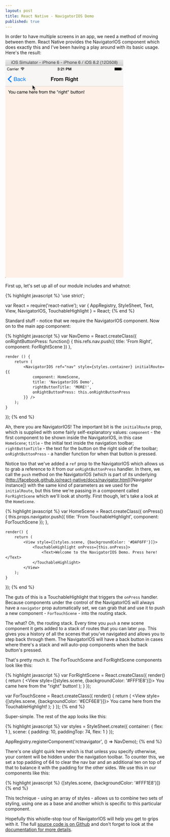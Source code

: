 ```yaml
---
layout: post
title: React Native - NavigatorIOS Demo
published: true
---
```


In order to have multiple screens in an app, we need a method of moving between them. React Native provides the NavigatorIOS component which does exactly this and I've been having a play around with its basic usage. Here's the result:

![NavigatorIOS in Action](/images/navigatorios.gif)

First up, let's set up all of our module includes and whatnot:

{% highlight javascript %}
'use strict';

var React = require('react-native');
var {
  AppRegistry,
  StyleSheet,
  Text,
  View,
  NavigatorIOS,
  TouchableHighlight
} = React;
{% end %}

Standard stuff - notice that we require the NavigatorIOS component. Now on to the main app component:

{% highlight javascript %}
var NavDemo = React.createClass({
    onRightButtonPress: function() {
        this.refs.nav.push({
            title: 'From Right',
            component: ForRightScene
        })
    },

    render () {
        return (
            <NavigatorIOS ref="nav" style={styles.container} initialRoute={{
                component: HomeScene,
                title: 'NavigatorIOS Demo',
                rightButtonTitle: 'MORE!',
                onRightButtonPress: this.onRightButtonPress
            }} />
        );
    }
});
{% end %}

Ah, there you are NavigatorIOS! The important bit is the `initialRoute` prop, which is supplied with some fairly self-explanatory values: `component` - the first component to be shown inside the NavigatorIOS, in this case `HomeScene`; `title` - the initial text inside the navigation toolbar; `rightButtonTitle` - the text for the button on the right side of the toolbar; `onRightButtonPress` - a handler function for when that button is pressed.

Notice too that we've added a `ref` prop to the NavigatorIOS which allows us to grab a reference to it from our `onRightButtonPress` handler. In there, we call the `push` method on the NavigatorIOS (which is part of its underlying (http://facebook.github.io/react-native/docs/navigator.html)[Navigator instance]) with the same kind of parameters as we used for the `initialRoute`, but this time we're passing in a component called `ForRightScene` which we'll look at shortly. First though, let's take a look at the `HomeScene`.

{% highlight javascript %}
var HomeScene = React.createClass({
    onPress() {
        this.props.navigator.push({
            title: 'From TouchableHighlight',
            component: ForTouchScene
        });
    },

    render() {
        return (
            <View style={[styles.scene, {backgroundColor: '#DAF6FF'}]}>
                <TouchableHighlight onPress={this.onPress}>
                    <Text>Welcome to the NavigatorIOS Demo. Press here!</Text>
                </TouchableHighlight>
            </View>
        );
    }
});
{% end %}

The guts of this is a TouchableHighlight that triggers the `onPress` handler. Because components under the control of the NavigatorIOS will always have a `navigator` prop automatically set, we can grab that and use it to push a new component - `ForTouchScene` - into the routing stack.

The what? Oh, the routing stack. Every time you `push` a new scene component it gets added to a stack of routes that you can later `pop`. This gives you a history of all the scenes that you've navigated and allows you to step back through them. The NavigatorIOS will have a back button in cases where there's a stack and will auto-pop components when the back button's pressed.

That's pretty much it. The ForTouchScene and ForRightScene components look like this:

{% highlight javascript %}
var ForRightScene = React.createClass({
    render() {
        return (
            <View style={[styles.scene, {backgroundColor: '#FFF1E8'}]}>
                <Text>You came here from the "right" button!</Text>
            </View>
        );
    }
});


var ForTouchScene = React.createClass({
    render() {
        return (
            <View style={[styles.scene, {backgroundColor: '#ECF6E8'}]}>
                <Text>You came here from the TouchableHighlight!</Text>
            </View>
        );
    }
});
{% end %}

Super-simple. The rest of the app looks like this:

{% highlight javascript %}
var styles = StyleSheet.create({
    container: {
        flex: 1
    },
    scene: {
        padding: 10,
        paddingTop: 74,
        flex: 1
    }
});

AppRegistry.registerComponent('rctnavigator', () => NavDemo);
{% end %}

There's one slight quirk here which is that unless you specify otherwise, your content will be hidden under the navigation toolbar. To counter this, we set a top padding of 64 to clear the nav bar and an additional ten on top of that to balance it with the padding for the other sides. We use this in our components like this:

{% highlight javascript %}
{[styles.scene, {backgroundColor: '#FFF1E8'}]}
{% end %}

This technique - using an array of styles - allows us to combine two sets of styling, using one as a base and another which is specific to this particular component.

Hopefully this whistle-stop tour of NavigatorIOS will help you get to grips with it. The full [source code is on Github](https://github.com/colinramsay/rn-navigator-ex) and don't forget to look at the [documentation for more details](http://facebook.github.io/react-native/docs/navigatorios.html#content).
